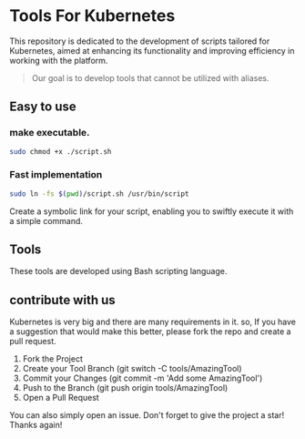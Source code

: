 # Tools For Kubernetes

This repository is dedicated to the development of scripts tailored for Kubernetes, aimed at enhancing its functionality and improving efficiency in working with the platform.
> Our goal is to develop tools that cannot be utilized with aliases.

## Easy to use

### make executable.
```bash
sudo chmod +x ./script.sh
```
### Fast implementation
```bash
sudo ln -fs $(pwd)/script.sh /usr/bin/script
```
Create a symbolic link for your script, enabling you to swiftly execute it with a simple command.

## Tools

These tools are developed using Bash scripting language.

## contribute with us
Kubernetes is very big and there are many requirements in it. so, If you have a suggestion that would make this better, please fork the repo and create a pull request. 

1. Fork the Project
2. Create your Tool Branch (git switch -C tools/AmazingTool)
3. Commit your Changes (git commit -m 'Add some AmazingTool')
4. Push to the Branch (git push origin tools/AmazingTool)
5. Open a Pull Request

You can also simply open an issue. Don't forget to give the project a star! Thanks again!
